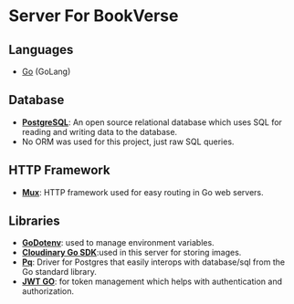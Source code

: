 # Server For BookVerse

## Languages

- [Go](https://go.dev) (GoLang)

## Database

- **[PostgreSQL](https://www.postgresql.org)**: An open source relational database which uses SQL for reading and writing data to the database.
- No ORM was used for this project, just raw SQL queries.

## HTTP Framework

- **[Mux](https://github.com/gorilla/mux)**: HTTP framework used for easy routing in Go web servers.

## Libraries
- **[GoDotenv](https://github.com/joho/godotenv)**: used to manage environment variables.
- **[Cloudinary Go SDK](https://cloudinary.com/documentation/go_integration)**:used in this server for storing images.
- **[Pq](https://github.com/lib/pq)**: Driver for Postgres that easily interops with database/sql from the Go standard library.
- **[JWT GO](https://github.com/golang-jwt/jwt)**: for token management which helps with authentication and authorization.
  
